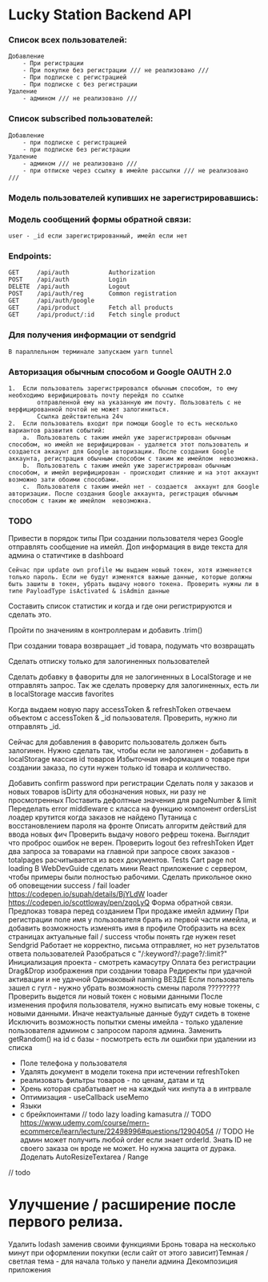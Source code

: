 # Lucky Station Backend API

### Список всех пользователей:

    Добавление
        - При регистрации
        - При покупке без регистрации /// не реализовано ///
        - При подписке с регистрацией
        - При подписке с без регистрации
    Удаление
        - админом /// не реализовано ///

### Список subscribed пользователей:

    Добавление
        - при подписке с регистрацией
        - при подписке без регистрации
    Удаление
        - админом /// не реализовано ///
        - при отписке через ссылку в имейле рассылки /// не реализовано ///

### Модель пользователей купивших не зарегистрировавшись:

### Модель сообщений формы обратной связи:

    user - _id если зарегистрированный, имейл если нет

### Endpoints:

    GET     /api/auth           Authorization
    POST    /api/auth           Login
    DELETE  /api/auth           Logout
    POST    /api/auth/reg       Common registration
    GET     /api/auth/google
    GET     /api/product        Fetch all products
    GET     /api/product/:id    Fetch single product

### Для получения информации от sendgrid

    В параллельном терминале запускаем yarn tunnel

### Авторизация обычным способом и Google OAUTH 2.0

    1.  Если пользователь зарегистрировался обычным способом, то ему необходимо верифицировать почту перейдя по ссылке
            отправленной ему на указанную им почту. Пользователь с не верфицированной почтой не может залогиниться.
            Ссылка действительна 24ч
    2.  Если пользователь входит при помощи Google то есть несколько вариантов развития событий:
        a.  Пользователь с таким имейл уже зарегистрирован обычным способом, но имейл не верифицирован - удаляется этот пользователь и        создается аккаунт для Google авторизации. После создания Google аккаунта, регистрация обычным способом с таким же имейлом  невозможна.
        b.  Пользователь с таким имейл уже зарегистрирован обычным способом, и имейл верифицирован - происходит слияние и на этот аккаунт возможно зати обоими способами.
        с.  Пользователя с таким имейл нет - создается  аккаунт для Google авторизации. После создания Google аккаунта, регистрация обычным способом с таким же имейлом  невозможна.

### TODO

Привести в порядок типы
При создании пользователя через Google отправлять сообщение на имейл.
Доп информация в виде текста для админа о статичтике в dashboard

    Сейчас при update own profile мы выдаем новый токен, хотя изменяется только пароль. Если не будут изменятся важные данные, которые должны быть зашиты в токен, убрать выдачу нового токена. Проверить нужны ли в типе PayloadType isActivated & isAdmin данные

Составить список статистик и когда и где они регистрируются и сделать это.

Пройти по значениям в контроллерам и добавить .trim()

При создании товара возвращает \_id товара, подумать что возвращать

Сделать отписку только для залогиненных пользователей

Сделать добавку в фавориты для не залогиненных в LocalStorage и не отправлять запрос. Так же сделать проверку для залогиненных, есть ли в localStorage массив favorites

Когда выдаем новую пару accessToken & refreshToken отвечаем объектом с accessToken & \_id пользователя. Проверить, нужно ли отправлять \_id.

Сейчас для добавления в фаворитс пользователь должен быть залогинен. Нужно сделать так, чтобы если не залогинен - добавить в localStorage массив id товаров
Избыточная информация о товаре при создании заказа, по сути нужен только id товара и колличество.

Добавить confirm password при регистрации
Сделать поля у заказов и новых товаров isDirty для обозначения новых, ни разу не просмотренных
Поставить дефолтные значения для pageNumber & limit
Переделать error middleware с класса на функцию
компонент ordersList лоадер крутится когда заказов не найдено
Путаница с восстановлением пароля на фронте
Описать алгоритм действий для ввода новых фич
Проверить выдачу нового рефреш токена. Выглядит что проброс ошибок не верен.
Проверить logout без refreshToken
Идет два запроса за товарами на главной
при запросе своих заказов - totalpages расчитывается из всех документов.
Tests
Cart page not loading
В WebDevGuide сделать мини React приложение с сервером, чтобы примеры были полностью рабочими.
Сделать прикольное окно об оповещении success / fail
loader https://codepen.io/supah/details/BjYLdW
loader https://codepen.io/scottloway/pen/zqoLyQ
Форма обратной связи.
Предпоказ товара перед созданием
При продаже имейл админу
При регистрации поле имя у пользователя брать из первой части имейла, и добавить возможность изменять имя в профиле
Отобразить на всех страницах актуальные fail / success чтобы понять где нужен reset
Sendgrid Работает не корректно, письма отправляет, но нет рузельтатов ответа пользователей
Разобраться с "/:keyword?/:page?/:limit?"
Инициализация проекта - смотреть камасутру
Оплата без регистрации
Drag&Drop изображения при создании товара
Редиректы при удачной активации и не удачной
Одинаковый naming ВЕЗДЕ
Если пользователь зашел с гугл - нужно убрать возможность смены пароля ?????????
Проверить выдется ли новый токен с новыми данными После изменения профиля пользователя, нужно выписать ему новые токены, с новыми данными. Иначе неактуальные данные будут сидеть в токене
Исключить возможность попытки смены имейла - только удаление пользователя админом с запросом пароля админа.
Заменить getRandom() на id с базы - посмотреть есть ли ошибки при удалении из списка

- Поле телефона у пользователя
- Удалять документ в модели токена при истечении refreshToken
- реализовать фильтры товаров - по ценам, датам и тд
- Хрень которая срабатывает не на каждый чих инпута а в интрвале
- Оптимизация - useCallback useMemo
- Языки
- <Layout> с брейкпоинтами
  // todo lazy loading kamasutra
  // TODO https://www.udemy.com/course/mern-ecommerce/learn/lecture/22498996#questions/12904054
  // TODO Не админ может получить любой order если знает orderId. Знать ID не своего заказа он вроде не может. Но нужна защита от дурака.
  Доделать AutoResizeTextarea / Range

// todo <Redirect to="/" />

# Улучшение / расширение после первого релиза.

Удалить lodash заменив своими функциями
Бронь товара на несколько минут при оформлении покупки (если сайт от этого зависит)Темная / светлая тема - для начала только у панели админа
Декомпозиция приложения
